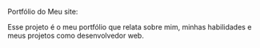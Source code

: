 Portfólio do Meu site:

Esse projeto é o meu portfólio que relata sobre mim, minhas habilidades e meus projetos como desenvolvedor web.

